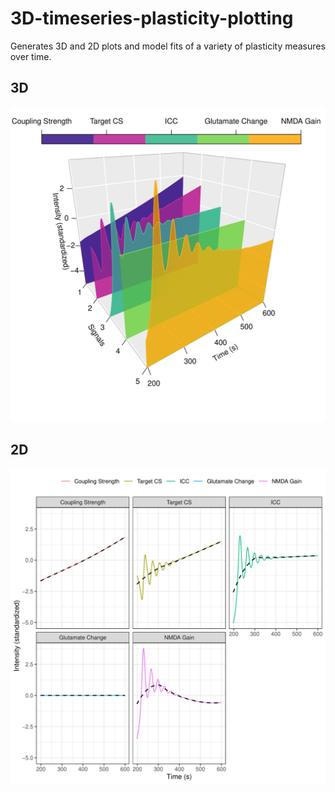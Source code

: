 # 3D-timeseries-plasticity-plotting
Generates 3D and 2D plots and model fits of a variety of plasticity measures over time.

## 3D
![title](Plots/3d-plot.png)

## 2D
![title](Plots/2d-plot.png)

